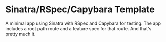 Sinatra/RSpec/Capybara Template
===============================

A minimal app using Sinatra with RSpec and Capybara for testing. The app
includes a root path route and a feature spec for that route. And that's pretty
much it.
